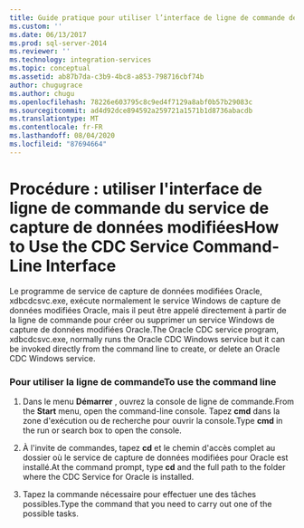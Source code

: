 ```yaml
---
title: Guide pratique pour utiliser l’interface de ligne de commande de CDC Service | Microsoft Docs
ms.custom: ''
ms.date: 06/13/2017
ms.prod: sql-server-2014
ms.reviewer: ''
ms.technology: integration-services
ms.topic: conceptual
ms.assetid: ab87b7da-c3b9-4bc8-a853-798716cbf74b
author: chugugrace
ms.author: chugu
ms.openlocfilehash: 78226e603795c8c9ed4f7129a8abf0b57b29083c
ms.sourcegitcommit: ad4d92dce894592a259721a1571b1d8736abacdb
ms.translationtype: MT
ms.contentlocale: fr-FR
ms.lasthandoff: 08/04/2020
ms.locfileid: "87694664"
---
```

# <a name="how-to-use-the-cdc-service-command-line-interface"></a><span data-ttu-id="e35f1-102">Procédure : utiliser l'interface de ligne de commande du service de capture de données modifiées</span><span class="sxs-lookup"><span data-stu-id="e35f1-102">How to Use the CDC Service Command-Line Interface</span></span>
  <span data-ttu-id="e35f1-103">Le programme de service de capture de données modifiées Oracle, xdbcdcsvc.exe, exécute normalement le service Windows de capture de données modifiées Oracle, mais il peut être appelé directement à partir de la ligne de commande pour créer ou supprimer un service Windows de capture de données modifiées Oracle.</span><span class="sxs-lookup"><span data-stu-id="e35f1-103">The Oracle CDC service program, xdbcdcsvc.exe, normally runs the Oracle CDC Windows service but it can be invoked directly from the command line to create, or delete an Oracle CDC Windows service.</span></span>  
  
### <a name="to-use-the-command-line"></a><span data-ttu-id="e35f1-104">Pour utiliser la ligne de commande</span><span class="sxs-lookup"><span data-stu-id="e35f1-104">To use the command line</span></span>  
  
1.  <span data-ttu-id="e35f1-105">Dans le menu **Démarrer** , ouvrez la console de ligne de commande.</span><span class="sxs-lookup"><span data-stu-id="e35f1-105">From the **Start** menu, open the command-line console.</span></span> <span data-ttu-id="e35f1-106">Tapez **cmd** dans la zone d'exécution ou de recherche pour ouvrir la console.</span><span class="sxs-lookup"><span data-stu-id="e35f1-106">Type **cmd** in the run or search box to open the console.</span></span>  
  
2.  <span data-ttu-id="e35f1-107">À l'invite de commandes, tapez **cd** et le chemin d'accès complet au dossier où le service de capture de données modifiées pour Oracle est installé.</span><span class="sxs-lookup"><span data-stu-id="e35f1-107">At the command prompt, type **cd** and the full path to the folder where the CDC Service for Oracle is installed.</span></span>  
  
3.  <span data-ttu-id="e35f1-108">Tapez la commande nécessaire pour effectuer une des tâches possibles.</span><span class="sxs-lookup"><span data-stu-id="e35f1-108">Type the command that you need to carry out one of the possible tasks.</span></span>  
  
  
